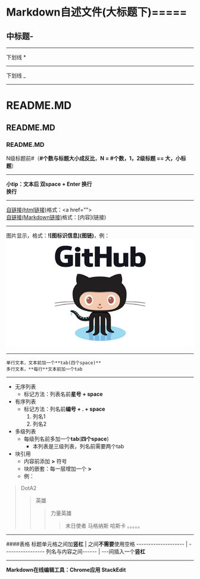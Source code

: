 Markdown自述文件(大标题下)=====
=====
中标题-
-----
____________
下划线 *
***********
下划线 _
____________
# README.MD
## README.MD
### README.MD
N级标题前#（**#**个数与标题大小成**反比**，**N = #个数，1，2级标题 == 大，小标题**）
____________
**小tip：文本后 双space + Enter 换行**  
**换行**
____________
<a href="https://github.com/whguardian/README-MD">自链接(html链接)</a>格式：\<a href=""\>  
[自链接(Markdown链接)](https://github.com/whguardian/README-MD "Markdown链接")格式：\[内容\]\(链接\)

------------
图片显示，格式：**!\[图标识信息\]\(图链\)**，例：  
![Github](Pic/github.jpg)

------------
    单行文本，文本前加一个**tab(四个space)**
    多行文本，**每行**文本前加一个tab
------------
* 无序列表  
    * 标记方法：列表名前**星号 + space**
* 有序列表
    * 标记方法：列名前**编号 + . + space**
	    1. 列名1
	    2. 列名2
* 多级列表
	* 每级列名前多加一个**tab**(**四个space**)
	    * 本列表是三级列表，列名前需要两个tab
* 块引用
	* 内容前添加 **>** 符号
	*  块的嵌套：每一层增加一个 **>**
	* 例：

>DotA2
>> 英雄
>>>力量英雄
>>>>末日使者 马格纳斯 哈斯卡 。。。。。

------------
####表格
标题单元格之间加**竖杠** | 之间**不需要**使用空格
-------------------- | -----------------
列名与内容之间------ | ---间插入一个**竖杠**

------------
**Markdown在线编辑工具：Chrome应用 StackEdit**


